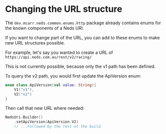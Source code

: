 # Changing the URL structure

The `dev.mcarr.neds.common.enums.http` package already contains enums for the known components of a Neds URI.

If you want to change part of the URL, you can add to these enums to make new URL structures possible.

For example, let's say you wanted to create a URL of `https://api.neds.com.au/rest/v2/racing/`

This is not currently possible, because only the v1 path has been defined.

To query the v2 path, you would first update the ApiVersion enum:

```kotlin
enum class ApiVersion(val value: String){
    V1("v1"),
    V2("v2")
}
```

Then call that new URL where needed:

```kotlin
NedsUri.Builder()
    .setApiVersion(ApiVersion.V2)
    // ...Followed by the rest of the build
```